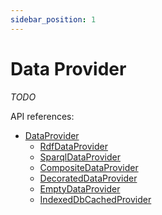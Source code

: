 ```yaml
---
sidebar_position: 1
---
```


# Data Provider

*TODO*

API references:
  - [DataProvider](/docs/api/workspace/interfaces/DataProvider)
    - [RdfDataProvider](/docs/api/workspace/classes/RdfDataProvider)
    - [SparqlDataProvider](/docs/api/workspace/classes/SparqlDataProvider)
    - [CompositeDataProvider](/docs/api/workspace/classes/CompositeDataProvider)
    - [DecoratedDataProvider](/docs/api/workspace/classes/DecoratedDataProvider)
    - [EmptyDataProvider](/docs/api/workspace/classes/EmptyDataProvider)
    - [IndexedDbCachedProvider](/docs/api/workspace/classes/IndexedDbCachedProvider)
